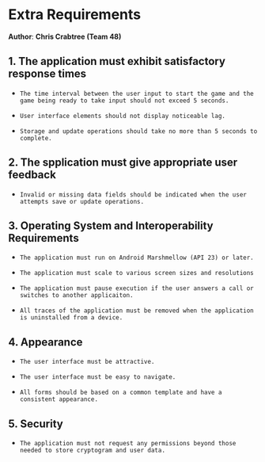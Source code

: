 # Extra Requirements
**Author**:   **Chris Crabtree (Team 48)**
## 1. The application must exhibit satisfactory response times
-     The time interval between the user input to start the game and the game being ready to take input should not exceed 5 seconds.
-     User interface elements should not display noticeable lag.
-     Storage and update operations should take no more than 5 seconds to complete.
## 2. The spplication must give appropriate user feedback
-     Invalid or missing data fields should be indicated when the user attempts save or update operations.
## 3. Operating System and Interoperability Requirements 
-     The application must run on Android Marshmellow (API 23) or later.
-     The application must scale to various screen sizes and resolutions
-     The application must pause execution if the user answers a call or switches to another applicaiton.
-     All traces of the application must be removed when the application is uninstalled from a device.
## 4. Appearance
-     The user interface must be attractive.
-     The user interface must be easy to navigate.
-     All forms should be based on a common template and have a consistent appearance.
## 5. Security
-     The application must not request any permissions beyond those needed to store cryptogram and user data.   
